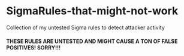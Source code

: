 # SigmaRules-that-might-not-work
Collection of my untested Sigma rules to detect attacker activity

#### **THESE RULES ARE UNTESTED AND MIGHT CAUSE A TON OF FALSE POSITIVES! SORRY!!!**
